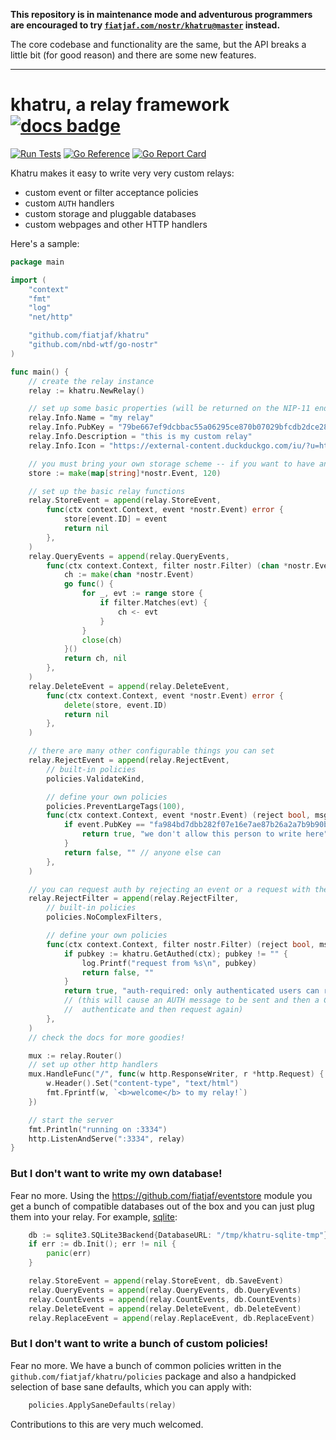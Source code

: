 <div>
<p><b>This repository is in maintenance mode and adventurous programmers are encouraged to try <a href="https://pkg.go.dev/fiatjaf.com/nostr/khatru"><code>fiatjaf.com/nostr/khatru@master</code></a> instead.</b></p>

<p>The core codebase and functionality are the same, but the API breaks a little bit (for good reason) and there are some new features.</p>
</div>

---

# khatru, a relay framework [![docs badge](https://img.shields.io/badge/docs-reference-blue)](https://pkg.go.dev/github.com/fiatjaf/khatru#Relay)

[![Run Tests](https://github.com/fiatjaf/khatru/actions/workflows/test.yml/badge.svg)](https://github.com/fiatjaf/khatru/actions/workflows/test.yml)
[![Go Reference](https://pkg.go.dev/badge/github.com/fiatjaf/khatru.svg)](https://pkg.go.dev/github.com/fiatjaf/khatru)
[![Go Report Card](https://goreportcard.com/badge/github.com/fiatjaf/khatru)](https://goreportcard.com/report/github.com/fiatjaf/khatru)

Khatru makes it easy to write very very custom relays:

  - custom event or filter acceptance policies
  - custom `AUTH` handlers
  - custom storage and pluggable databases
  - custom webpages and other HTTP handlers

Here's a sample:

```go
package main

import (
	"context"
	"fmt"
	"log"
	"net/http"

	"github.com/fiatjaf/khatru"
	"github.com/nbd-wtf/go-nostr"
)

func main() {
	// create the relay instance
	relay := khatru.NewRelay()

	// set up some basic properties (will be returned on the NIP-11 endpoint)
	relay.Info.Name = "my relay"
	relay.Info.PubKey = "79be667ef9dcbbac55a06295ce870b07029bfcdb2dce28d959f2815b16f81798"
	relay.Info.Description = "this is my custom relay"
	relay.Info.Icon = "https://external-content.duckduckgo.com/iu/?u=https%3A%2F%2Fliquipedia.net%2Fcommons%2Fimages%2F3%2F35%2FSCProbe.jpg&f=1&nofb=1&ipt=0cbbfef25bce41da63d910e86c3c343e6c3b9d63194ca9755351bb7c2efa3359&ipo=images"

	// you must bring your own storage scheme -- if you want to have any
	store := make(map[string]*nostr.Event, 120)

	// set up the basic relay functions
	relay.StoreEvent = append(relay.StoreEvent,
		func(ctx context.Context, event *nostr.Event) error {
			store[event.ID] = event
			return nil
		},
	)
	relay.QueryEvents = append(relay.QueryEvents,
		func(ctx context.Context, filter nostr.Filter) (chan *nostr.Event, error) {
			ch := make(chan *nostr.Event)
			go func() {
				for _, evt := range store {
					if filter.Matches(evt) {
						ch <- evt
					}
				}
				close(ch)
			}()
			return ch, nil
		},
	)
	relay.DeleteEvent = append(relay.DeleteEvent,
		func(ctx context.Context, event *nostr.Event) error {
			delete(store, event.ID)
			return nil
		},
	)

	// there are many other configurable things you can set
	relay.RejectEvent = append(relay.RejectEvent,
		// built-in policies
		policies.ValidateKind,

		// define your own policies
		policies.PreventLargeTags(100),
		func(ctx context.Context, event *nostr.Event) (reject bool, msg string) {
			if event.PubKey == "fa984bd7dbb282f07e16e7ae87b26a2a7b9b90b7246a44771f0cf5ae58018f52" {
				return true, "we don't allow this person to write here"
			}
			return false, "" // anyone else can
		},
	)

	// you can request auth by rejecting an event or a request with the prefix "auth-required: "
	relay.RejectFilter = append(relay.RejectFilter,
		// built-in policies
		policies.NoComplexFilters,

		// define your own policies
		func(ctx context.Context, filter nostr.Filter) (reject bool, msg string) {
			if pubkey := khatru.GetAuthed(ctx); pubkey != "" {
				log.Printf("request from %s\n", pubkey)
				return false, ""
			}
			return true, "auth-required: only authenticated users can read from this relay"
			// (this will cause an AUTH message to be sent and then a CLOSED message such that clients can
			//  authenticate and then request again)
		},
	)
	// check the docs for more goodies!

	mux := relay.Router()
	// set up other http handlers
	mux.HandleFunc("/", func(w http.ResponseWriter, r *http.Request) {
		w.Header().Set("content-type", "text/html")
		fmt.Fprintf(w, `<b>welcome</b> to my relay!`)
	})

	// start the server
	fmt.Println("running on :3334")
	http.ListenAndServe(":3334", relay)
}
```

### But I don't want to write my own database!

Fear no more. Using the https://github.com/fiatjaf/eventstore module you get a bunch of compatible databases out of the box and you can just plug them into your relay. For example, [sqlite](https://pkg.go.dev/github.com/fiatjaf/eventstore/sqlite3):

```go
	db := sqlite3.SQLite3Backend{DatabaseURL: "/tmp/khatru-sqlite-tmp"}
	if err := db.Init(); err != nil {
		panic(err)
	}

	relay.StoreEvent = append(relay.StoreEvent, db.SaveEvent)
	relay.QueryEvents = append(relay.QueryEvents, db.QueryEvents)
	relay.CountEvents = append(relay.CountEvents, db.CountEvents)
	relay.DeleteEvent = append(relay.DeleteEvent, db.DeleteEvent)
	relay.ReplaceEvent = append(relay.ReplaceEvent, db.ReplaceEvent)
```

### But I don't want to write a bunch of custom policies!

Fear no more. We have a bunch of common policies written in the `github.com/fiatjaf/khatru/policies` package and also a handpicked selection of base sane defaults, which you can apply with:

```go
	policies.ApplySaneDefaults(relay)
```

Contributions to this are very much welcomed.
